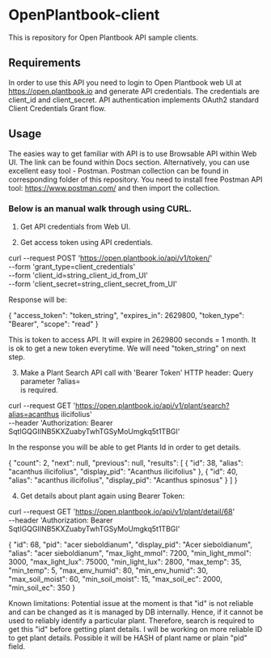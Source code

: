 # OpenPlantbook-client
This is repository for Open Plantbook API sample clients.

## Requirements
In order to use this API you need to login to Open Plantbook web UI at https://open.plantbook.io and generate API credentials. The credentials are client_id and client_secret. API authentication implements OAuth2 standard Client Credentials Grant flow.

## Usage
The easies way to get familiar with API is to use Browsable API within Web UI. The link can be found within Docs section.
Alternatively, you can use excellent easy tool - Postman. Postman collection can be found in corresponding folder of this repository. You need to install free Postman API tool: https://www.postman.com/ and then import the collection.

### Below is an manual walk through using CURL.

1. Get API credentials from Web UI.

2. Get access token using API credentials.

curl --request POST 'https://open.plantbook.io/api/v1/token/' \
--form 'grant_type=client_credentials' \
--form 'client_id=string_client_id_from_UI' \
--form 'client_secret=string_client_secret_from_UI'

Response will be:

{
    "access_token": "token_string",
    "expires_in": 2629800,
    "token_type": "Bearer",
    "scope": "read"
}

This is token to access API. It will expire in 2629800 seconds = 1 month. It is ok to get a new token everytime.
We will need "token_string" on next step.

3. Make a Plant Search API call with 'Bearer Token' HTTP header:
Query parameter ?alias=<search string> is required.

curl --request GET 'https://open.plantbook.io/api/v1/plant/search?alias=acanthus ilicifolius' \
--header 'Authorization: Bearer SqtIGQGIINB5KXZuabyTwhTGSyMoUmgkq5t1TBGI'

In the response you will be able to get Plants Id in order to get details.

{
    "count": 2,
    "next": null,
    "previous": null,
    "results": [
        {
            "id": 38,
            "alias": "acanthus ilicifolius",
            "display_pid": "Acanthus ilicifolius"
        },
        {
            "id": 40,
            "alias": "acanthus ilicifolius",
            "display_pid": "Acanthus spinosus"
        }
    ]
}

4.  Get details about plant again using Bearer Token:

curl --request GET 'https://open.plantbook.io/api/v1/plant/detail/68' \
--header 'Authorization: Bearer SqtIGQGIINB5KXZuabyTwhTGSyMoUmgkq5t1TBGI'

{
    "id": 68,
    "pid": "acer sieboldianum",
    "display_pid": "Acer sieboldianum",
    "alias": "acer sieboldianum",
    "max_light_mmol": 7200,
    "min_light_mmol": 3000,
    "max_light_lux": 75000,
    "min_light_lux": 2800,
    "max_temp": 35,
    "min_temp": 5,
    "max_env_humid": 80,
    "min_env_humid": 30,
    "max_soil_moist": 60,
    "min_soil_moist": 15,
    "max_soil_ec": 2000,
    "min_soil_ec": 350
} 

Known limitations:
Potential issue at the moment is that "id" is not reliable and can be changed as it is managed by DB internally. Hence, if it cannot be used to  reliably identify a particular plant. Therefore, search is required to get this "id" before getting plant details. 
I will be working on more reliable ID to get plant details. Possible it will be  HASH of plant name or plain "pid" field.
